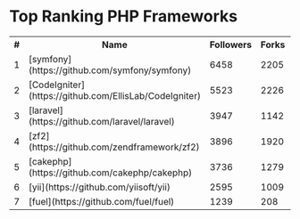 Top Ranking PHP Frameworks
==========================

<table><tr><th>#</th><th>Name</th><th>Followers</th><th>Forks</th><th>Issues</th></tr><tr><td>1</td><td>[symfony](https://github.com/symfony/symfony)</td><td>6458</td><td>2205</td><td>598</td></tr><tr><td>2</td><td>[CodeIgniter](https://github.com/EllisLab/CodeIgniter)</td><td>5523</td><td>2226</td><td>203</td></tr><tr><td>3</td><td>[laravel](https://github.com/laravel/laravel)</td><td>3947</td><td>1142</td><td>32</td></tr><tr><td>4</td><td>[zf2](https://github.com/zendframework/zf2)</td><td>3896</td><td>1920</td><td>249</td></tr><tr><td>5</td><td>[cakephp](https://github.com/cakephp/cakephp)</td><td>3736</td><td>1279</td><td>30</td></tr><tr><td>6</td><td>[yii](https://github.com/yiisoft/yii)</td><td>2595</td><td>1009</td><td>484</td></tr><tr><td>7</td><td>[fuel](https://github.com/fuel/fuel)</td><td>1239</td><td>208</td><td>1</td></tr>
